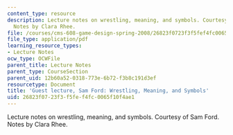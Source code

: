 ```yaml
---
content_type: resource
description: Lecture notes on wrestling, meaning, and symbols. Courtesy of Sam Ford.
  Notes by Clara Rhee.
file: /courses/cms-608-game-design-spring-2008/26823f0723f3f5fef4fc0065f10f4ae1_MITCMS_608s08_lec_notes31.pdf
file_type: application/pdf
learning_resource_types:
- Lecture Notes
ocw_type: OCWFile
parent_title: Lecture Notes
parent_type: CourseSection
parent_uid: 12b60a52-0318-773e-6b72-f3b8c191d3ef
resourcetype: Document
title: 'Guest lecture, Sam Ford: Wrestling, Meaning, and Symbols'
uid: 26823f07-23f3-f5fe-f4fc-0065f10f4ae1
---
```

Lecture notes on wrestling, meaning, and symbols. Courtesy of Sam Ford. Notes by Clara Rhee.

